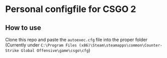 # Personal configfile for CSGO 2

## How to use
Clone this repo and paste the `autoexec.cfg` file into the proper folder (Currently under `C:\Program Files (x86)\Steam\steamapps\common\Counter-Strike Global Offensive\game\csgo\cfg`)
